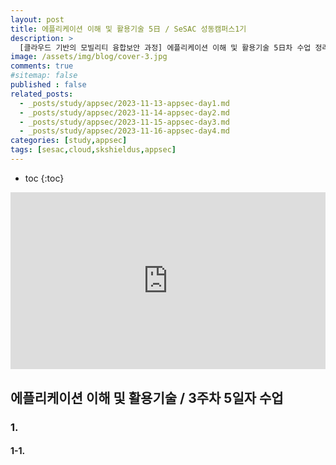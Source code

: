 ```yaml
---
layout: post
title: 에플리케이션 이해 및 활용기술 5日 / SeSAC 성동캠퍼스1기
description: >
  [클라우드 기반의 모빌리티 융합보안 과정] 에플리케이션 이해 및 활용기술 5日차 수업 정리한 내용입니다. 지난 시간에 이은 frida 심화 과정입니다. 그리고 네트워크와 패킷에 대해 알아보겠습니다.
image: /assets/img/blog/cover-3.jpg
comments: true
#sitemap: false
published : false
related_posts:
  - _posts/study/appsec/2023-11-13-appsec-day1.md
  - _posts/study/appsec/2023-11-14-appsec-day2.md
  - _posts/study/appsec/2023-11-15-appsec-day3.md
  - _posts/study/appsec/2023-11-16-appsec-day4.md
categories: [study,appsec]
tags: [sesac,cloud,skshieldus,appsec]
---
```

* toc
{:toc}

<style>.embed-container { position: relative; padding-bottom: 56.25%; height: 0; overflow: hidden; max-width: 100%; } .embed-container iframe, .embed-container object, .embed-container embed { position: absolute; top: 0; left: 0; width: 100%; height: 100%; }</style><div class='embed-container'><iframe src='https://www.youtube.com/embed/uvb-1wjAtk4' frameborder='0' allowfullscreen></iframe></div>

## 에플리케이션 이해 및 활용기술 / 3주차 5일자 수업

### 1. 

#### 1-1. 